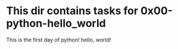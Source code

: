 # This dir contains tasks for 0x00-python-hello_world
This is the first day of python!
hello, world!
